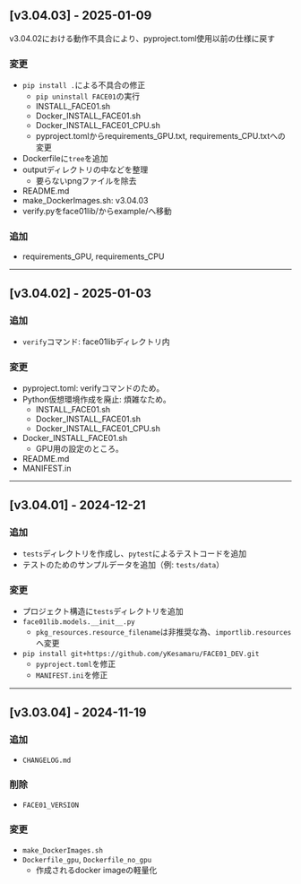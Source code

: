 ## [v3.04.03] - 2025-01-09
v3.04.02における動作不具合により、pyproject.toml使用以前の仕様に戻す

### 変更
- `pip install .`による不具合の修正
  - `pip uninstall FACE01`の実行
  - INSTALL_FACE01.sh
  - Docker_INSTALL_FACE01.sh
  - Docker_INSTALL_FACE01_CPU.sh
  - pyproject.tomlからrequirements_GPU.txt, requirements_CPU.txtへの変更
- Dockerfileに`tree`を追加
- outputディレクトリの中などを整理
  - 要らないpngファイルを除去
- README.md
- make_DockerImages.sh: v3.04.03
- verify.pyをface01lib/からexample/へ移動
### 追加
- requirements_GPU, requirements_CPU

---

## [v3.04.02] - 2025-01-03
### 追加
- `verify`コマンド: face01libディレクトリ内
### 変更
- pyproject.toml: verifyコマンドのため。
- Python仮想環境作成を廃止: 煩雑なため。
  - INSTALL_FACE01.sh
  - Docker_INSTALL_FACE01.sh
  - Docker_INSTALL_FACE01_CPU.sh
- Docker_INSTALL_FACE01.sh
  - GPU用の設定のところ。
- README.md
- MANIFEST.in

---

## [v3.04.01] - 2024-12-21
### 追加
- `tests`ディレクトリを作成し、`pytest`によるテストコードを追加
- テストのためのサンプルデータを追加（例: `tests/data`）
### 変更
- プロジェクト構造に`tests`ディレクトリを追加
- `face01lib.models.__init__.py`
  - `pkg_resources.resource_filename`は非推奨な為、`importlib.resources`へ変更
- `pip install git+https://github.com/yKesamaru/FACE01_DEV.git`
  - `pyproject.toml`を修正
  - `MANIFEST.ini`を修正

---

## [v3.03.04] - 2024-11-19
### 追加
- `CHANGELOG.md`
### 削除
- `FACE01_VERSION`
### 変更
- `make_DockerImages.sh`
- `Dockerfile_gpu`, `Dockerfile_no_gpu`
  - 作成されるdocker imageの軽量化
